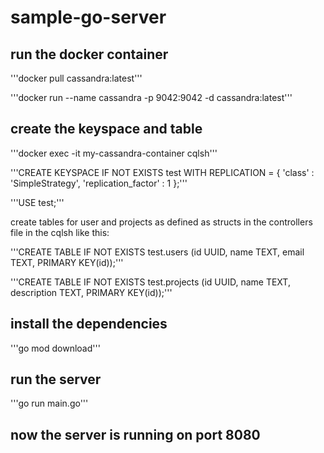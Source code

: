 # sample-go-server


## run the docker container
 
'''docker pull cassandra:latest'''


'''docker run --name cassandra -p 9042:9042 -d cassandra:latest'''

## create the keyspace and table

'''docker exec -it my-cassandra-container cqlsh'''

'''CREATE KEYSPACE IF NOT EXISTS test WITH REPLICATION = { 'class' : 'SimpleStrategy', 'replication_factor' : 1 };'''

'''USE test;'''

create tables for user and projects as defined as structs in the controllers file in the cqlsh like this:

'''CREATE TABLE IF NOT EXISTS test.users (id UUID, name TEXT, email TEXT, PRIMARY KEY(id));'''

'''CREATE TABLE IF NOT EXISTS test.projects (id UUID, name TEXT, description TEXT, PRIMARY KEY(id));'''

## install the dependencies

'''go mod download'''

## run the server

'''go run main.go'''

## now the server is running on port 8080





